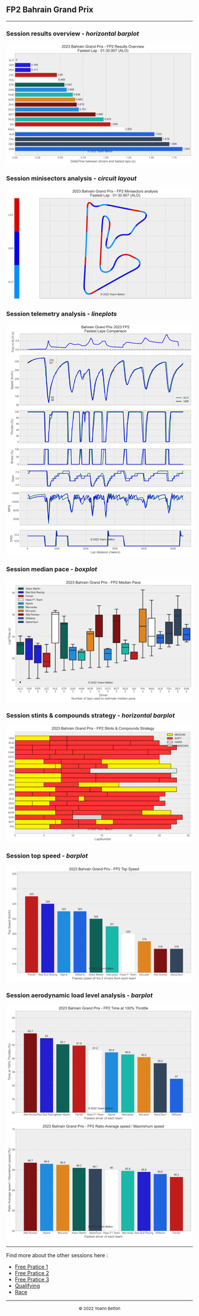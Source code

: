 ## FP2 Bahrain Grand Prix

---

### Session results overview - *horizontal barplot*

<img src="/output/2023-03-05_Bahrain_Grand_Prix/fp2_results_overview_white.svg?raw=true"/>

### Session minisectors analysis - *circuit layout*

<img src="/output/2023-03-05_Bahrain_Grand_Prix/fp2_minisectors_analysis_white.svg?raw=true"/>

### Session telemetry analysis - *lineplots*

<img src="/output/2023-03-05_Bahrain_Grand_Prix/fp2_telemetry_analysis_white.svg?raw=true"/>

### Session median pace - *boxplot*

<img src="/output/2023-03-05_Bahrain_Grand_Prix/fp2_median_pace_white.svg?raw=true"/>

### Session stints & compounds strategy - *horizontal barplot*

<img src="/output/2023-03-05_Bahrain_Grand_Prix/fp2_stints_compounds_stategy_white.svg?raw=true"/>

### Session top speed - *barplot*

<img src="/output/2023-03-05_Bahrain_Grand_Prix/topspeed_fp2_white.svg?raw=true"/>

### Session aerodynamic load level analysis - *barplot*

<img src="/output/2023-03-05_Bahrain_Grand_Prix/fp2_maximum_throttle_white.svg?raw=true"/>

<img src="/output/2023-03-05_Bahrain_Grand_Prix/fp2_speed_ratio_white.svg?raw=true"/>


--- 

Find more about the other sessions here :
  - [Free Pratice 1](/page/FP1/2023-03-05_Bahrain_Grand_Prix)  
  - [Free Pratice 2](/page/FP2/2023-03-05_Bahrain_Grand_Prix) 
  - [Free Pratice 3](/page/FP3/2023-03-05_Bahrain_Grand_Prix)
  - [Qualifying](/page/Qualifying/2023-03-05_Bahrain_Grand_Prix) 
  - [Race](/page/Race/2023-03-05_Bahrain_Grand_Prix)

---

<div style="text-align: center">
  <p style="font-size:11px">&copy; 2022 Yoann Betton</p>
</div>

<!-- ---

<p style="font-size:11px">Page generated from <a href="https://github.com/yoannbtn/yoannbtn.github.io">github.com/yoannbtn</a>.</p> -->